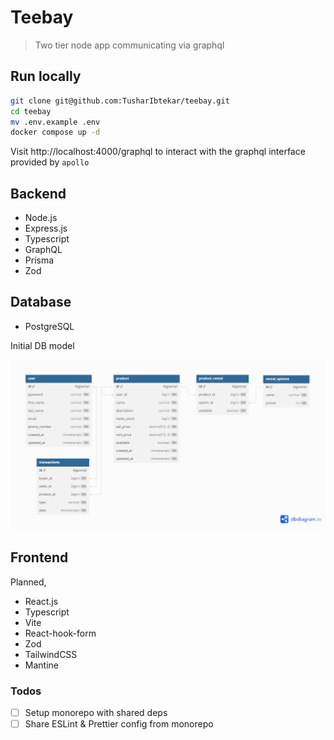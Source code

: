 # Teebay

> Two tier node app communicating via graphql

## Run locally

```bash
git clone git@github.com:TusharIbtekar/teebay.git
cd teebay
mv .env.example .env
docker compose up -d
```

Visit http://localhost:4000/graphql to interact with the graphql interface provided by `apollo`

## Backend

- Node.js
- Express.js
- Typescript
- GraphQL
- Prisma
- Zod

## Database

- PostgreSQL

Initial DB model

![teebay-db](teebay-db.png)

## Frontend

Planned,

- React.js
- Typescript
- Vite
- React-hook-form
- Zod
- TailwindCSS
- Mantine

### Todos

- [ ] Setup monorepo with shared deps
- [ ] Share ESLint & Prettier config from monorepo
